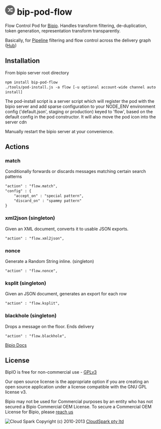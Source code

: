 ![Flow](flow.png) bip-pod-flow
=======

Flow Control Pod for [Bipio](https://bip.io).  Handles transform filtering, 
de-duplication, token generation, representation transform transparently.

Basically, for [Pipeline](http://en.wikipedia.org/wiki/Pipeline_(software) ) filtering
and flow control across the delivery graph ([Hub](https://bip.io/docs/resource/rest/bip#resource_rest_bip_hubs))

## Installation

From bipio server root directory

    npm install bip-pod-flow
    ./tools/pod-install.js -a flow [-u optional account-wide channel auto install]

The pod-install script is a server script which will register the pod with the bipio server and add sparse
configuration to your NODE_ENV environment config ('default.json', staging or production)
keyed to 'flow', based on the default config in the pod constructor.  It will also move the
pod icon into the server cdn

Manually restart the bipio server at your convenience.

## Actions

### match

Conditionally forwards or discards messages matching certain search patterns

```
"action" : "flow.match",
"config" : {
    "accept_on" : "special pattern",
    "discard_on" : "spammy pattern"
}
```

### xml2json (singleton)

Given an XML document, converts it to usable JSON exports.

```
"action" : "flow.xml2json",
```

### nonce

Generate a Random String inline. (singleton)

```
"action" : "flow.nonce",
```

### ksplit (singleton)

Given an JSON document, generates an export for each row

```
"action" : "flow.ksplit",
```

### blackhole (singleton)

Drops a message on the floor. Ends delivery

```
"action" : "flow.blackhole",
```

[Bipio Docs](https://bip.io/docs/pods/flow)

## License

BipIO is free for non-commercial use - [GPLv3](http://www.gnu.org/copyleft/gpl.html)

Our open source license is the appropriate option if you are creating an open source application under a license compatible with the GNU GPL license v3. 

Bipio may not be used for Commercial purposes by an entity who has not secured a Bipio Commercial OEM License.  To secure a Commercial OEM License for Bipio,
please [reach us](mailto:enquiries@cloudspark.com.au)

![Cloud Spark](http://www.cloudspark.com.au/cdn/static/img/cs_logo.png "Cloud Spark - Rapid Web Stacks Built Beautifully")
Copyright (c) 2010-2013  [CloudSpark pty ltd](http://www.cloudspark.com.au)

